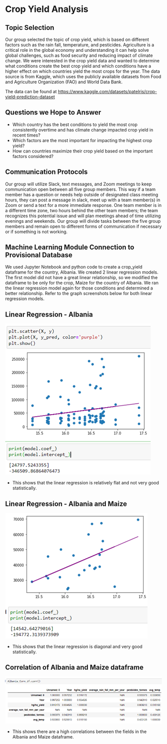 # Crop Yield Analysis

## Topic Selection

Our group selected the topic of crop yield, which is based on different factors such as the rain fall, temperature, and pesticides. Agriculture is a critical role in the global economy and understanding it can help solve global challenges, such as food security and reducing impact of climate change. We were interested in the crop yield data and wanted to determine what conditions create the best crop yield and which conditions have a higher effect on which countries yield the most crops for the year. The data source is from Kaggle, which uses the publicly available datasets from Food and Agriculture Organization (FAO) and World Data Bank.

The data can be found at https://www.kaggle.com/datasets/patelris/crop-yield-prediction-dataset

## Questions we Hope to Answer
- Which country has the best conditions to yield the most crop consistently overtime and has climate change impacted crop yield in recent times?
- Which factors are the most important for impacting the highest crop yield?
- How can countries maximize their crop yield based on the important factors considered?

## Communication Protocols
Our group will utilize Slack, text messages, and Zoom meetings to keep communication open between all five group members. This way if a team member has a question or needs help outside of designated class meeting hours, they can post a message in slack, meet up with a team member(s) in Zoom or send a text for a more immediate response. One team member is in a different time zone, two hours behind the other team members; the team recognizes this potential issue and will plan meetings ahead of time utilizing evenings and weekends. Our group will divide tasks between the five group members and remain open to different forms of communication if necessary or if something is not working.

## Machine Learning Module Connection to Provisional Database
We used Jupyter Notebook and python code to create a crop_yield dataframe for the country, Albania. We created 2 linear regression models. The first model did not have a great linear relationship, so we modified the dataframe to be only for the crop, Maize for the country of Albania. We ran the linear regression model again for those conditions and determined a better relationship. Refer to the graph screenshots below for both linear regression models.

## Linear Regression - Albania
![Image](https://github.com/emaynard10/Crop_Yield_Analysis/blob/courtney_s/screenshot_images/Linear_Regression_Albania.png)
- This shows that the linear regression is relatively flat and not very good statistically.

## Linear Regression - Albania and Maize
![Image](https://github.com/emaynard10/Crop_Yield_Analysis/blob/courtney_s/screenshot_images/Linear_Regression_Albania_Corn.png)
- This shows that the linear regression is diagonal and very good statistically.

## Correlation of Albania and Maize dataframe
![Image](https://github.com/emaynard10/Crop_Yield_Analysis/blob/courtney_s/screenshot_images/Corr_Albania_Corn.png)
- This shows there are a high correlations between the fields in the Albania and Maize dataframe.
